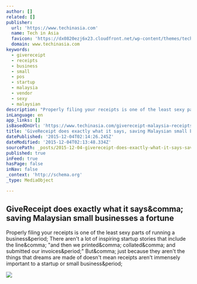 ```yaml
---
author: []
related: []
publisher:
  url: 'https://www.techinasia.com'
  name: Tech in Asia
  favicon: 'https://dx0820ezj6x23.cloudfront.net/wp-content/themes/techinasia/img/favicon/favicon.ico'
  domain: www.techinasia.com
keywords:
  - givereceipt
  - receipts
  - business
  - small
  - pos
  - startup
  - malaysia
  - vendor
  - sexy
  - malaysian
description: "Properly filing your receipts is one of the least sexy parts of running a business. There aren't a lot of inspiring startup stories that include the line, \"and then we printed, collated, and submitted our invoices.\" But, just because they aren't the things that dreams are made of doesn't mean receipts aren't immensely important to a startup or small business."
inLanguage: en
app_links: []
isBasedOnUrl: 'https://www.techinasia.com/givereceipt-malaysia-receipts-pos/'
title: 'GiveReceipt does exactly what it says, saving Malaysian small businesses a fortune'
datePublished: '2015-12-04T02:14:26.245Z'
dateModified: '2015-12-04T02:13:48.334Z'
sourcePath: _posts/2015-12-04-givereceipt-does-exactly-what-it-says-saving-malaysian-smal.md
published: true
inFeed: true
hasPage: false
inNav: false
_context: 'http://schema.org'
_type: MediaObject

---
```

<article style=""><h1>GiveReceipt does exactly what it says&amp;comma; saving Malaysian small businesses a fortune</h1><p>Properly filing your receipts is one of the least sexy parts of running a business&amp;period; There aren't a lot of inspiring startup stories that include the line&amp;comma; "and then we printed&amp;comma; collated&amp;comma; and submitted our invoices&amp;period;" But&amp;comma; just because they aren't the things that dreams are made of doesn't mean receipts aren't immensely important to a startup or small business&amp;period;</p><img src="https://d1h69ey09xg1xv.cloudfront.net/wp-content/uploads/2015/12/GiveReceipt-team-720x410.jpg" /></article>